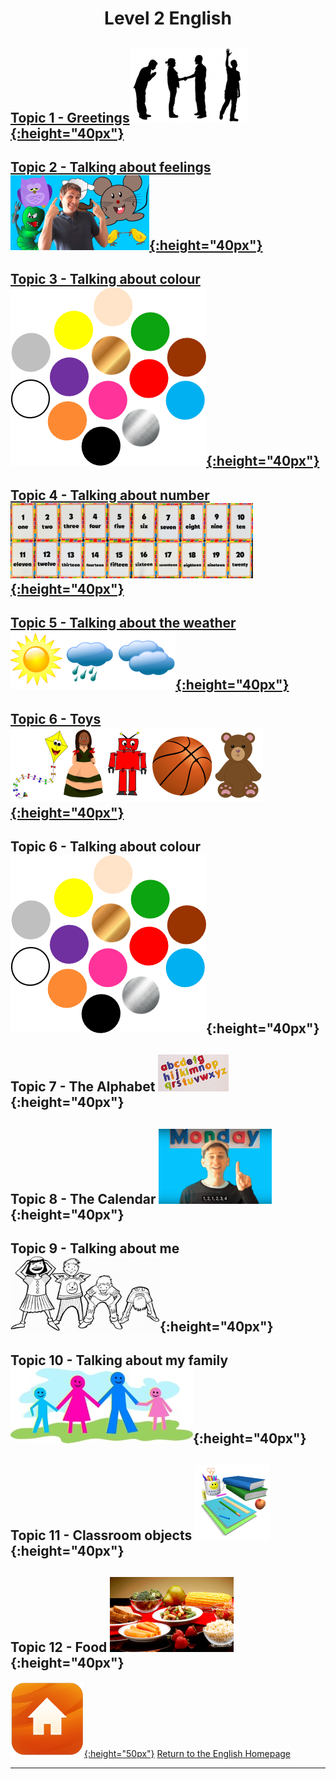 <h1> 
<p align="center">
Level 2 English
</p>
</h1>


## [Topic 1 - Greetings](https://english-homework.github.io/EnglishForKidsByPascale/Greetings_B)[![gtsym](/images/gtsym.PNG){:height="40px"}](https://english-homework.github.io/EnglishForKidsByPascale/Greetings_B)

## [Topic 2 - Talking about feelings](https://english-homework.github.io/EnglishForKidsByPascale/Feelings_B) [![prep](/images/hoyt.png){:height="40px"}](https://english-homework.github.io/EnglishForKidsByPascale/Feelings_B) 

## [Topic 3 - Talking about colour](https://english-homework.github.io/EnglishForKidsByPascale/Colours_B)[![colmix2](/images/colmix2.png){:height="40px"}](https://english-homework.github.io/EnglishForKidsByPascale/Colours_B)

## [Topic 4 - Talking about number](https://english-homework.github.io/EnglishForKidsByPascale/Number_B)[![numb3](/images/numb3.PNG){:height="40px"}](https://english-homework.github.io/EnglishForKidsByPascale/Number_B)

## [Topic 5 - Talking about the weather](https://english-homework.github.io/EnglishForKidsByPascale/Weather_B)[![wsym](/images/wsym.PNG){:height="40px"}](https://english-homework.github.io/EnglishForKidsByPascale/Weather_B)  

## [Topic 6 - Toys](https://english-homework.github.io/EnglishForKidsByPascale/Toys_B) [![toys](/images/toys.PNG){:height="40px"}](https://english-homework.github.io/EnglishForKidsByPascale/Toys_B)

## Topic 6 - Talking about colour ![colmix2](/images/colmix2.png){:height="40px"}

## Topic 7 - The Alphabet ![alph](/images/alph.png){:height="40px"} 

## Topic 8 - The Calendar ![days](/images/days.PNG){:height="40px"}

## Topic 9 - Talking about me ![hsktbw](/images/hsktbw.jpg){:height="40px"}

## Topic 10 - Talking about my family ![fam](/images/fam.jpg){:height="40px"}

## Topic 11 - Classroom objects ![classo](/images/classo.png){:height="40px"}

## Topic 12 - Food ![food](/images/food.PNG){:height="40px"}

<!--
## [Topic 7 - The Alphabet](https://english-homework.github.io/EnglishForKidsByPascale/Alphabet_B)[![alph](/images/alph.png){:height="40px"}](https://english-homework.github.io/EnglishForKidsByPascale/Alphabet_B) 
## [Topic 8 - The Calendar](https://english-homework.github.io/EnglishForKidsByPascale/Calendar_B)[![days](/images/days.PNG){:height="40px"}](https://english-homework.github.io/EnglishForKidsByPascale/Calendar_B)
## [Topic 9 - Talking about me](https://english-homework.github.io/EnglishForKidsByPascale/Body_Parts_B)[![hsktbw](/images/hsktbw.jpg){:height="40px"}](https://english-homework.github.io/EnglishForKidsByPascale/Body_Parts_B)
## Topic 10 - Talking about my family
## [Topic 10 - Talking about my family](https://english-homework.github.io/EnglishForKidsByPascale/Family_B) [![fam](/images/fam.jpg){:height="40px"}](https://english-homework.github.io/EnglishForKidsByPascale/Family_B)
## [Topic 11 - Classroom objects](https://english-homework.github.io/EnglishForKidsByPascale/Classroom_Objects_B) [![classo](/images/classo.png){:height="40px"}](https://english-homework.github.io/EnglishForKidsByPascale/Classroom_Objects_B)-->

<!--
[![new](/images/new.gif){:height="30px"}]()
## [Topic 13 - Classroom questions](https://english-homework.github.io/EnglishForKidsByPascale/Classroom_Q_B) [![toilet](/images/toilet.png){:height="30px"}](https://english-homework.github.io/EnglishForKidsByPascale/Classroom_Q_B)
## [Topic 7 - Actions](https://english-homework.github.io/EnglishForKidsByPascale/Actions_B)[![stand](/images/stand.png){:height="40px"}](https://english-homework.github.io/EnglishForKidsByPascale/Actions_B)
## [Topic 9 - Talking about position/location](https://english-homework.github.io/EnglishForKidsByPascale/Prep_Place_B) [![prep](/images/prep.png){:height="40px"}](https://english-homework.github.io/EnglishForKidsByPascale/Prep_Place_B)
## [Topic 14 - Language for playing games...]
Topic 14 - Language for playing games...  
## [Topic 13 - Shapes](https://english-homework.github.io/EnglishForKidsByPascale/Shapes_B) [![shape](/images/shape.PNG){:height="30px"}](https://english-homework.github.io/EnglishForKidsByPascale/Shapes_B)
## [Topic 12 - Classroom instructions](https://english-homework.github.io/EnglishForKidsByPascale/Classroom_I_B) [![clin](/images/clin.PNG){:height="30px"}](https://english-homework.github.io/EnglishForKidsByPascale/Classroom_I_B)-->

[![home](/images/home.png){:height="50px"}](https://english-homework.github.io/EnglishForKidsByPascale) [Return to the English Homepage](https://english-homework.github.io/EnglishForKidsByPascale)

***
